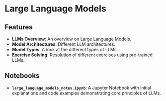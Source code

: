 # Large Language Models

## Features
- **LLMs Overview**: An overview on Large Language Models.
- **Model Architectures**: Different LLM architectures.
- **Model Types**: A look at the different types of LLMs.
- **Exercise Solving**: Resolution of different exercises using pre-trained LLMs.

## Notebooks
- **`large_language_models_notes.ipynb`**: A Jupyter Notebook with initial explanations and code examples demonstrating core principles of LLMs.
